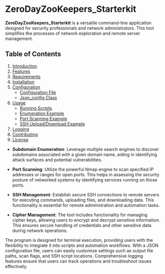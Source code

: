 # ZeroDayZooKeepers_Starterkit

**ZeroDayZooKeepers_Starterkit** is a versatile command-line application designed for security professionals and network administrators. This tool simplifies the processes of network exploration and remote server management.

## Table of Contents
1. [Introduction](#introduction)
2. [Features](#features)
3. [Requirements](#requirements)
4. [Installation](#installation)
5. [Configuration](#configuration)
   - [Configuration File](#configuration-file)
   - [Json_config Class](#json_config-class)
6. [Usage](#usage)
   - [Running Scripts](#running-scripts)
   - [Enumeration Example](#enumeration-example)
   - [Port Scanning Example](#port-scanning-example)
   - [SSH Upload/Download Example](#ssh-uploaddownload-example)
7. [Logging](#logging)
8. [Contributing](#contributing)
9. [License](#license)

- **Subdomain Enumeration**: Leverage multiple search engines to discover subdomains associated with a given domain name, aiding in identifying attack surfaces and potential vulnerabilities.

- **Port Scanning**: Utilize the powerful Nmap engine to scan specified IP addresses or ranges for open ports. This helps in assessing the security posture of networked systems by identifying services running on those ports.

- **SSH Management**: Establish secure SSH connections to remote servers for executing commands, uploading files, and downloading data. This functionality is essential for remote administration and automation tasks.

- **Cipher Management**: The tool includes functionality for managing cipher keys, allowing users to encrypt and decrypt sensitive information. This ensures secure handling of credentials and other sensitive data during network operations.

The program is designed for terminal execution, providing users with the flexibility to integrate it into scripts and automation workflows. With a JSON configuration file, users can easily customize settings such as output file paths, scan flags, and SSH script locations. Comprehensive logging features ensure that users can track operations and troubleshoot issues effectively.
